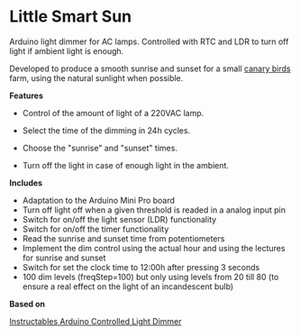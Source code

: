 # Little Smart Sun
Arduino light dimmer for AC lamps. Controlled with RTC and LDR to turn off light if ambient light is enough.

Developed to produce a smooth sunrise and sunset for a small [canary birds](https://en.wikipedia.org/wiki/Domestic_canary) farm, using the natural sunlight when possible.



**Features**
	
- Control of the amount of light of a 220VAC lamp.

- Select the time of the dimming in 24h cycles.

- Choose the "sunrise" and "sunset" times.

- Turn off the light in case of enough light in the ambient.

**Includes**

  - Adaptation to the Arduino Mini Pro board
  - Turn off light off when a given threshold is readed in a analog input pin
  - Switch for on/off the light sensor (LDR) functionality
  - Switch for on/off the timer functionality
  - Read the sunrise and sunset time from potentiometers
  - Implement the dim control using the actual hour and using the lectures for sunrise and sunset
  - Switch for set the clock time to 12:00h after pressing 3 seconds 
  - 100 dim levels (freqStep=100) but only using levels from 20 till 80 (to ensure a real effect on the light of an incandescent bulb)


**Based on**

[Instructables Arduino Controlled Light Dimmer](https://www.instructables.com/Arduino-controlled-light-dimmer-The-circuit/)


